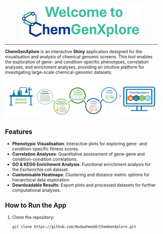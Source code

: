 <p align="center">
  <img src="www/logo.png" alt="Logo" width="400">
</p>

---

**ChemGenXplore** is an interactive **Shiny** application designed for the visualisation and analysis of chemical genomic screens. This tool enables the exploration of gene- and condition-specific phenotypes, correlation analyses, and enrichment analyses, providing an intuitive platform for investigating large-scale chemical-genomic datasets.

![Overview Figure](www/overview_figure.png)

## Features
- **Phenotypic Visualisation**: Interactive plots for exploring gene- and condition-specific fitness scores.
- **Correlation Analyses**: Quantitative assessment of gene-gene and condition-condition correlations.
- **GO & KEGG Enrichment Analysis**: Functional enrichment analysis for the *Escherichia coli* dataset.
- **Customisable Heatmaps**: Clustering and distance metric options for hierarchical data exploration.
- **Downloadable Results**: Export plots and processed datasets for further computational analyses.

## How to Run the App

1. Clone the repository:
   ```bash
   git clone https://github.com/Hudaahmadd/ChemGenXplore.git

